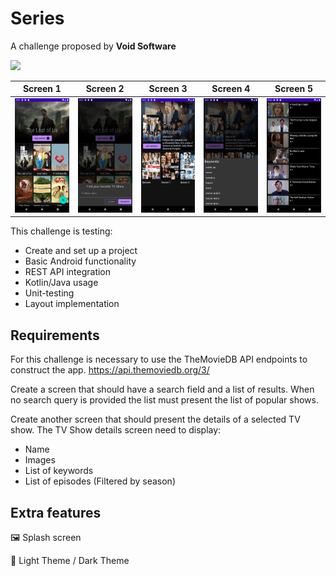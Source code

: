# Series

A challenge proposed by **Void Software**

<img src="screen/output.gif" width="250px" />

| Screen 1                     | Screen 2                     | Screen 3                     | Screen 4                     | Screen 5                     |
|------------------------------|------------------------------|------------------------------|------------------------------|------------------------------|
| <img src="screen/001.png" /> | <img src="screen/002.png" /> | <img src="screen/003.png" /> | <img src="screen/004.png" /> | <img src="screen/005.png" /> |

This challenge is testing:

- Create and set up a project
- Basic Android functionality
- REST API integration
- Kotlin/Java usage
- Unit-testing
- Layout implementation

## Requirements

For this challenge is necessary to use the TheMovieDB API endpoints to construct the
app. https://api.themoviedb.org/3/

Create a screen that should have a search field and a list of results. When no search query is
provided the list must present the list of popular shows.

Create another screen that should present the details of a selected TV show.
The TV Show details screen need to display:

- Name
- Images
- List of keywords
- List of episodes (Filtered by season)

## Extra features

🖼 Splash screen

🍻 Light Theme / Dark Theme
